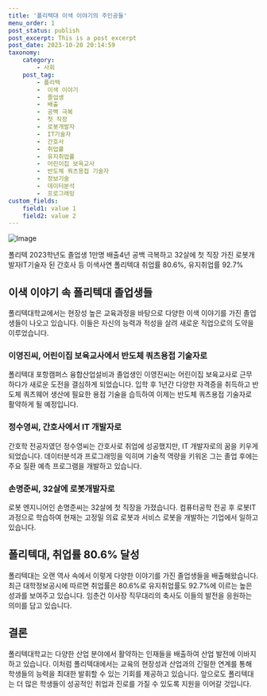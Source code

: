 ```yaml
---
title: '폴리텍대 이색 이야기의 주인공들'
menu_order: 1
post_status: publish
post_excerpt: This is a post excerpt
post_date: 2023-10-20 20:14:59
taxonomy:
    category:
        - 사회
    post_tag:
        - 폴리텍
        -  이색 이야기
        -  졸업생
        -  배출
        -  공백 극복
        -  첫 직장
        -  로봇개발자
        -  IT기술자
        -  간호사
        -  취업률
        -  유지취업률
        -  어린이집 보육교사
        -  반도체 쿼츠용접 기술자
        -  정보기술
        -  데이터분석
        -  프로그래밍
custom_fields:
    field1: value 1
    field2: value 2
---
```


![Image](https://imgnews.pstatic.net/image/015/2024/02/07/0004946234_001_20240207134701034.jpg?type=w647)

폴리텍 2023학년도 졸업생 1만명 배출4년 공백 극복하고 32살에 첫 직장 가진 로봇개발자IT기술자 된 간호사 등 이색사연 폴리텍대 취업률 80.6%, 유지취업률 92.7%

## 이색 이야기 속 폴리텍대 졸업생들
폴리텍대학교에서는 현장성 높은 교육과정을 바탕으로 다양한 이색 이야기를 가진 졸업생들이 나오고 있습니다. 이들은 자신의 능력과 적성을 살려 새로운 직업으로의 도약을 이루었습니다.

### 이영진씨, 어린이집 보육교사에서 반도체 쿼츠용접 기술자로
폴리텍대 포항캠퍼스 융합산업설비과 졸업생인 이영진씨는 어린이집 보육교사로 근무하다가 새로운 도전을 결심하게 되었습니다. 입학 후 1년간 다양한 자격증을 취득하고 반도체 쿼츠웨어 생산에 필요한 용접 기술을 습득하여 이제는 반도체 쿼츠용접 기술자로 활약하게 될 예정입니다.

### 정수영씨, 간호사에서 IT 개발자로
간호학 전공자였던 정수영씨는 간호사로 취업에 성공했지만, IT 개발자로의 꿈을 키우게 되었습니다. 데이터분석과 프로그래밍을 익히며 기술적 역량을 키워온 그는 졸업 후에는 주요 질환 예측 프로그램을 개발하고 있습니다.

### 손명준씨, 32살에 로봇개발자로
로봇 엔지니어인 손명준씨는 32살에 첫 직장을 가졌습니다. 컴퓨터공학 전공 후 로봇IT과정으로 학습하여 현재는 고정밀 의료 로봇과 서비스 로봇을 개발하는 기업에서 일하고 있습니다.

## 폴리텍대, 취업률 80.6% 달성
폴리텍대는 오랜 역사 속에서 이렇게 다양한 이야기를 가진 졸업생들을 배출해왔습니다. 최근 대학정보공시에 따르면 취업률은 80.6%로 유지취업률도 92.7%에 이르는 높은 성과를 보여주고 있습니다. 임춘건 이사장 직무대리의 축사도 이들의 발전을 응원하는 의미를 담고 있습니다.

## 결론
폴리텍대학교는 다양한 산업 분야에서 활약하는 인재들을 배출하여 산업 발전에 이바지하고 있습니다. 이처럼 폴리텍대에서는 교육의 현장성과 산업과의 긴밀한 연계를 통해 학생들의 능력을 최대한 발휘할 수 있는 기회를 제공하고 있습니다. 앞으로도 폴리텍대는 더 많은 학생들이 성공적인 취업과 진로를 가질 수 있도록 지원을 이어갈 것입니다.
